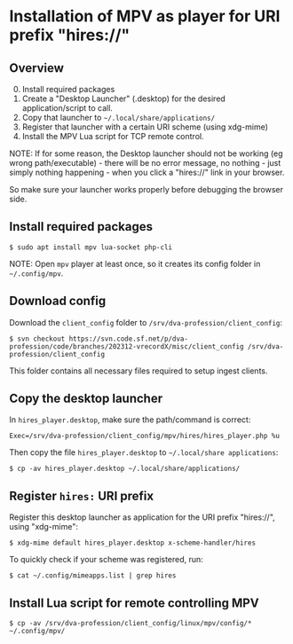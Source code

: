 # Installation of MPV as player for URI prefix "hires://"

## Overview

  0. Install required packages
  1. Create a "Desktop Launcher" (.desktop) for the desired application/script to call.
  2. Copy that launcher to `~/.local/share/applications/`
  3. Register that launcher with a certain URI scheme (using xdg-mime)
  4. Install the MPV Lua script for TCP remote control.

NOTE: If for some reason, the Desktop launcher should not be working (eg wrong path/executable) - there will be no error message, no nothing - just simply nothing happening - when you click a "hires://" link in your browser.

So make sure your launcher works properly before debugging the browser side.


## Install required packages

`$ sudo apt install mpv lua-socket php-cli`

NOTE: Open `mpv` player at least once, so it creates its config folder in `~/.config/mpv`.


## Download config

Download the `client_config` folder to `/srv/dva-profession/client_config`:

`$ svn checkout https://svn.code.sf.net/p/dva-profession/code/branches/202312-vrecordX/misc/client_config /srv/dva-profession/client_config`

This folder contains all necessary files required to setup ingest clients.


## Copy the desktop launcher

In `hires_player.desktop`, make sure the path/command is correct:

`Exec=/srv/dva-profession/client_config/mpv/hires/hires_player.php %u`


Then copy the file `hires_player.desktop` to `~/.local/share applications`:

`$ cp -av hires_player.desktop ~/.local/share/applications/`


## Register `hires:` URI prefix

Register this desktop launcher as application for the URI prefix "hires://", using "xdg-mime":

`$ xdg-mime default hires_player.desktop x-scheme-handler/hires`


To quickly check if your scheme was registered, run:

`$ cat ~/.config/mimeapps.list | grep hires`


## Install Lua script for remote controlling MPV

`$ cp -av /srv/dva-profession/client_config/linux/mpv/config/* ~/.config/mpv/`

